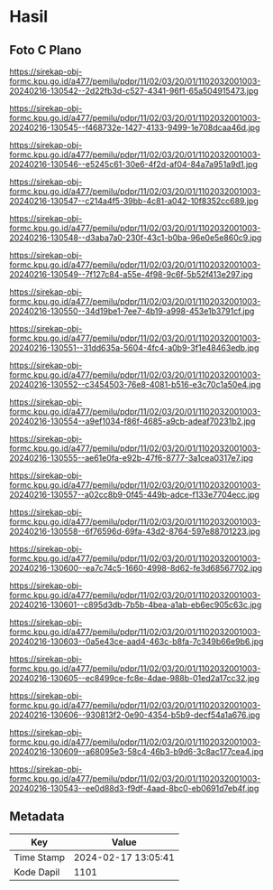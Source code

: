 # Hasil

## Foto C Plano

https://sirekap-obj-formc.kpu.go.id/a477/pemilu/pdpr/11/02/03/20/01/1102032001003-20240216-130542--2d22fb3d-c527-4341-96f1-65a504915473.jpg

https://sirekap-obj-formc.kpu.go.id/a477/pemilu/pdpr/11/02/03/20/01/1102032001003-20240216-130545--f468732e-1427-4133-9499-1e708dcaa46d.jpg

https://sirekap-obj-formc.kpu.go.id/a477/pemilu/pdpr/11/02/03/20/01/1102032001003-20240216-130546--e5245c61-30e6-4f2d-af04-84a7a951a9d1.jpg

https://sirekap-obj-formc.kpu.go.id/a477/pemilu/pdpr/11/02/03/20/01/1102032001003-20240216-130547--c214a4f5-39bb-4c81-a042-10f8352cc689.jpg

https://sirekap-obj-formc.kpu.go.id/a477/pemilu/pdpr/11/02/03/20/01/1102032001003-20240216-130548--d3aba7a0-230f-43c1-b0ba-96e0e5e860c9.jpg

https://sirekap-obj-formc.kpu.go.id/a477/pemilu/pdpr/11/02/03/20/01/1102032001003-20240216-130549--7f127c84-a55e-4f98-9c6f-5b52f413e297.jpg

https://sirekap-obj-formc.kpu.go.id/a477/pemilu/pdpr/11/02/03/20/01/1102032001003-20240216-130550--34d19be1-7ee7-4b19-a998-453e1b3791cf.jpg

https://sirekap-obj-formc.kpu.go.id/a477/pemilu/pdpr/11/02/03/20/01/1102032001003-20240216-130551--31dd635a-5604-4fc4-a0b9-3f1e48463edb.jpg

https://sirekap-obj-formc.kpu.go.id/a477/pemilu/pdpr/11/02/03/20/01/1102032001003-20240216-130552--c3454503-76e8-4081-b516-e3c70c1a50e4.jpg

https://sirekap-obj-formc.kpu.go.id/a477/pemilu/pdpr/11/02/03/20/01/1102032001003-20240216-130554--a9ef1034-f86f-4685-a9cb-adeaf70231b2.jpg

https://sirekap-obj-formc.kpu.go.id/a477/pemilu/pdpr/11/02/03/20/01/1102032001003-20240216-130555--ae61e0fa-e92b-47f6-8777-3a1cea0317e7.jpg

https://sirekap-obj-formc.kpu.go.id/a477/pemilu/pdpr/11/02/03/20/01/1102032001003-20240216-130557--a02cc8b9-0f45-449b-adce-f133e7704ecc.jpg

https://sirekap-obj-formc.kpu.go.id/a477/pemilu/pdpr/11/02/03/20/01/1102032001003-20240216-130558--6f76596d-69fa-43d2-8764-597e88701223.jpg

https://sirekap-obj-formc.kpu.go.id/a477/pemilu/pdpr/11/02/03/20/01/1102032001003-20240216-130600--ea7c74c5-1660-4998-8d62-fe3d68567702.jpg

https://sirekap-obj-formc.kpu.go.id/a477/pemilu/pdpr/11/02/03/20/01/1102032001003-20240216-130601--c895d3db-7b5b-4bea-a1ab-eb6ec905c63c.jpg

https://sirekap-obj-formc.kpu.go.id/a477/pemilu/pdpr/11/02/03/20/01/1102032001003-20240216-130603--0a5e43ce-aad4-463c-b8fa-7c349b66e9b6.jpg

https://sirekap-obj-formc.kpu.go.id/a477/pemilu/pdpr/11/02/03/20/01/1102032001003-20240216-130605--ec8499ce-fc8e-4dae-988b-01ed2a17cc32.jpg

https://sirekap-obj-formc.kpu.go.id/a477/pemilu/pdpr/11/02/03/20/01/1102032001003-20240216-130606--930813f2-0e90-4354-b5b9-decf54a1a676.jpg

https://sirekap-obj-formc.kpu.go.id/a477/pemilu/pdpr/11/02/03/20/01/1102032001003-20240216-130609--a68095e3-58c4-46b3-b9d6-3c8ac177cea4.jpg

https://sirekap-obj-formc.kpu.go.id/a477/pemilu/pdpr/11/02/03/20/01/1102032001003-20240216-130543--ee0d88d3-f9df-4aad-8bc0-eb0691d7eb4f.jpg


## Metadata

| Key        | Value               |
| ---------- | ------------------- |
| Time Stamp | 2024-02-17 13:05:41 |
| Kode Dapil | 1101                |




